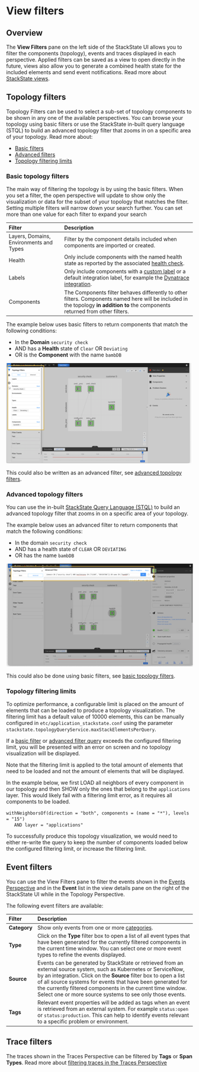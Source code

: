 # View filters

## Overview

The **View Filters** pane on the left side of the StackState UI allows you to filter the components (topology), events and traces displayed in each perspective. Applied filters can be saved as a view to open directly in the future, views also allow you to generate a combined health state for the included elements and send event notifications. Read more about [StackState views](/use/views.md).

## Topology filters

Topology Filters can be used to select a sub-set of topology components to be shown in any one of the available perspectives. You can browse your topology using basic filters or use the StackState in-built query language \(STQL\) to build an advanced topology filter that zooms in on a specific area of your topology. Read more about:

* [Basic filters](view_filters.md#basic-topology-filters)
* [Advanced filters](view_filters.md#advanced-topology-filters)
* [Topology filtering limits](view_filters.md#topology-filtering-limits)

### Basic topology filters

The main way of filtering the topology is by using the basic filters. When you set a filter, the open perspective will update to show only the visualization or data for the subset of your topology that matches the filter. Setting multiple filters will narrow down your search further. You can set more than one value for each filter to expand your search

| Filter | Description |
| :--- | :--- |
| Layers, Domains, Environments and Types | Filter by the component details included when components are imported or created. |
| Health | Only include components with the named health state as reported by the associated [health check](/use/health-state-and-event-notifications/add-a-health-check.md). |
| Labels | Only include components with a [custom label](/configure/topology/tagging.md) or a default integration label, for example the [Dynatrace integration](/stackpacks/integrations/dynatrace.md#dynatrace-filters-for-stackstate-views). |
| Components | The Components filter behaves differently to other filters. Components named here will be included in the topology **in addition to** the components returned from other filters. |

The example below uses basic filters to return components that match the following conditions:

* In the **Domain** `security check`
* AND has a **Health** state of `Clear` OR `Deviating`
* OR is the **Component** with the name `bambDB`

![Filtering example](/.gitbook/assets/v42_basic_filter_example.png)

This could also be written as an advanced filter, see [advanced topology filters](view_filters.md#advanced-topology-filters).

### Advanced topology filters

You can use the in-built [StackState Query Language \(STQL\)](/develop/reference/stql_reference.md) to build an advanced topology filter that zooms in on a specific area of your topology.

The example below uses an advanced filter to return components that match the following conditions:

* In the domain `security check`
* AND has a health state of `CLEAR` OR `DEVIATING`
* OR has the name `bambDB`

![Filtering \(advanced filter\)](/.gitbook/assets/v42_advanced_filter_example.png)

This could also be done using basic filters, see [basic topology filters](view_filters.md#basic-topology-filters).

### Topology filtering limits

To optimize performance, a configurable limit is placed on the amount of elements that can be loaded to produce a topology visualization. The filtering limit has a default value of 10000 elements, this can be manually configured in `etc/application_stackstate.conf` using the parameter `stackstate.topologyQueryService.maxStackElementsPerQuery`.

If a [basic filter](view_filters.md#basic-topology-filters) or [advanced filter query](view_filters.md#advanced-topology-filters) exceeds the configured filtering limit, you will be presented with an error on screen and no topology visualization will be displayed.

Note that the filtering limit is applied to the total amount of elements that need to be loaded and not the amount of elements that will be displayed.

In the example below, we first LOAD all neighbors of every component in our topology and then SHOW only the ones that belong to the `applications` layer. This would likely fail with a filtering limit error, as it requires all components to be loaded.

```text
withNeighborsOf(direction = "both", components = (name = "*"), levels = "15")
   AND layer = "applications"
```

To successfully produce this topology visualization, we would need to either re-write the query to keep the number of components loaded below the configured filtering limit, or increase the filtering limit.

## Event filters

You can use the View Filters pane to filter the events shown in the [Events Perspective](/use/perspectives/events_perspective.md) and in the **Event** list in the view details pane on the right of the StackState UI while in the Topology Perspective. 

The following event filters are available:

| Filter | Description |
| :--- | :--- |
| **Category** | Show only events from one or more [categories](/use/perspectives/events_perspective.md#event-category). |
| **Type** | Click on the **Type** filter box to open a list of all event types that have been generated for the currently filtered components in the current time window. You can select one or more event types to refine the events displayed. |
| **Source** | Events can be generated by StackState or retrieved from an external source system, such as Kubernetes or ServiceNow, by an integration. Click on the **Source** filter box to open a list of all source systems for events that have been generated for the currently filtered components in the current time window. Select one or more source systems to see only those events.  |
| **Tags** | Relevant event properties will be added as tags when an event is retrieved from an external system. For example `status:open` or `status:production`. This can help to identify events relevant to a specific problem or environment. |

## Trace filters

The traces shown in the Traces Perspective can be filtered by **Tags** or **Span Types**. Read more about [filtering traces in the Traces Perspective](/use/perspectives/traces-perspective.md#trace-filters)

